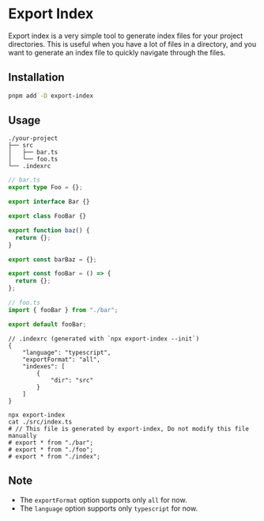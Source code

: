 # Export Index

Export index is a very simple tool to generate index files for your project directories.
This is useful when you have a lot of files in a directory, and you want to generate an
index file to quickly navigate through the files.

## Installation

```bash
pnpm add -D export-index
```

## Usage
```
./your-project
├── src
│   ├── bar.ts
│   └── foo.ts
└── .indexrc
```

```typescript
// bar.ts
export type Foo = {};

export interface Bar {}

export class FooBar {}

export function baz() {
  return {};
}

export const barBaz = {};

export const fooBar = () => {
  return {};
};
```

```typescript
// foo.ts
import { fooBar } from "./bar";

export default fooBar;
```

```json5
// .indexrc (generated with `npx export-index --init`)
{
    "language": "typescript",
    "exportFormat": "all",
    "indexes": [
        {
            "dir": "src"
        }
    ]
}
```

```shell
npx export-index
cat ./src/index.ts
# // This file is generated by export-index, Do not modify this file manually
# export * from "./bar";
# export * from "./foo";
# export * from "./index";
```

## Note
- The `exportFormat` option supports only `all` for now.
- The `language` option supports only `typescript` for now.
